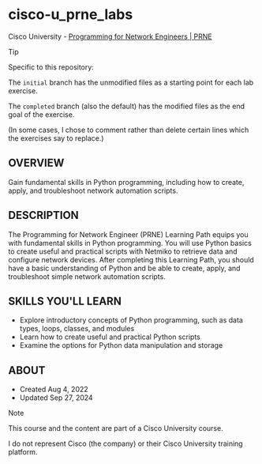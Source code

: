 # cisco-u_prne_labs
Cisco University - [Programming for Network Engineers | PRNE](https://u.cisco.com/paths/7)

> [!TIP]
> Specific to this repository:
>
> The `initial` branch has the unmodified files as a starting point for each lab exercise.
>
> The `completed` branch (also the default) has the modified files as the end goal of the exercise.
> 
> (In some cases, I chose to comment rather than delete certain lines which the exercises say to replace.)

## OVERVIEW
Gain fundamental skills in Python programming, including how to create, apply, and troubleshoot network automation scripts.

## DESCRIPTION
The Programming for Network Engineer (PRNE) Learning Path equips you with fundamental skills in Python programming. You will use Python basics to create useful and practical scripts with Netmiko to retrieve data and configure network devices. After completing this Learning Path, you should have a basic understanding of Python and be able to create, apply, and troubleshoot simple network automation scripts.

## SKILLS YOU'LL LEARN
* Explore introductory concepts of Python programming, such as data types, loops, classes, and modules
* Learn how to create useful and practical Python scripts
* Examine the options for Python data manipulation and storage

## ABOUT
* Created Aug 4, 2022
* Updated Sep 27, 2024

> [!NOTE]
> This course and the content are part of a Cisco University course.
>
> I do not represent Cisco (the company) or their Cisco University training platform.
